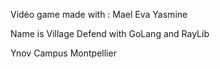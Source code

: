 Vidéo game made with :
Mael
Eva
Yasmine

Name is Village Defend with GoLang and RayLib

Ynov Campus Montpellier

